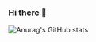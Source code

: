 ### Hi there 👋

![Anurag's GitHub stats](https://github-readme-stats.vercel.app/api?username=changs97&show_icons=true&theme=radical)
